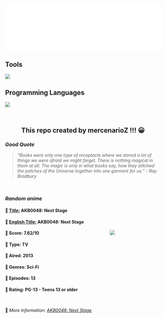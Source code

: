 
<img src="svg/nai.svg" />

<p>
  <h2>Tools</h2>
  <a href="https://skillicons.dev">
    <img src="https://skillicons.dev/icons?i=git,bash,vim,ubuntu,tensorflow,pytorch,docker,raspberrypi" />
  </a>

  <br />

  <h2>Programming Languages</h2>

  <a href="https://skillicons.dev">
    <img src="https://skillicons.dev/icons?i=python,c,cpp" />
  </a>
</p>

<br />

<h2 align="center">This repo created by mercenarioZ !!! 😀</h2>
<h3><i>Good Quote</i></h3>

<blockquote>
<i>
“Books were only one type of receptacle where we stored a lot of things we were afraid we might forget. There is nothing magical in them at all. The magic is only in what books say, how they stitched the patches of the Universe together into one garment for us.” - Ray Bradbury
</i>
</blockquote>

<br />

<h3><i>Random anime</i></h3>

<h4>
  <strong>🥭 <u>Title:</u></strong> AKB0048: Next Stage
</h4>

<h4>🌿 <u>English Title:</u> AKB0048: Next Stage</h4>

<img align="right" width="165" src=https://cdn.myanimelist.net/images/anime/11/44450.jpg />

<h4>🌱 Score: 7.62/10</h4>

<h4>🌲 Type: TV</h4>

<h4>🌴 Aired: 2013</h4>

<h4>🌵 Genres: Sci-Fi</h4>

<h4>🥑 Episodes: 13</h4>

<h4>🍏 Rating: PG-13 - Teens 13 or older</h4>

<br />

🍂 *More information: [AKB0048: Next Stage](https://myanimelist.net/anime/14941/AKB0048__Next_Stage)*
    